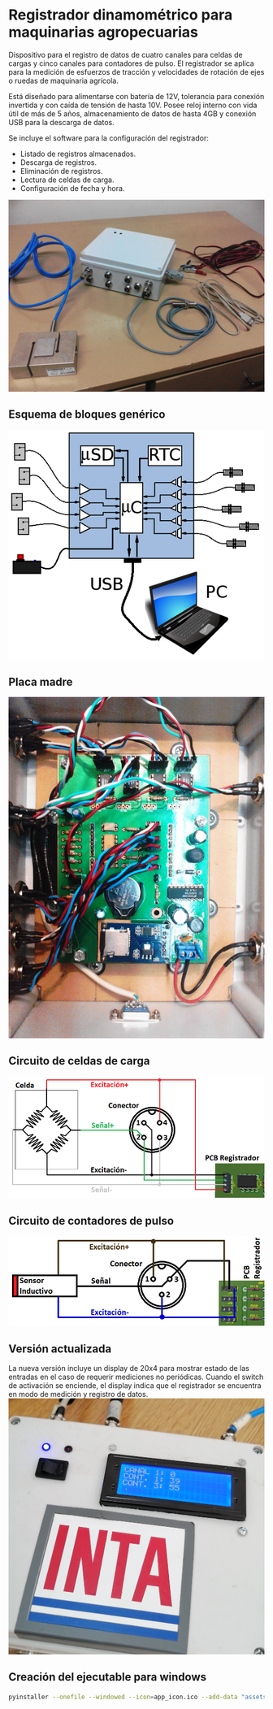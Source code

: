 # Registrador dinamométrico para maquinarias agropecuarias

Dispositivo para el registro de datos de cuatro canales para celdas de cargas y cinco canales para contadores de pulso. El registrador se aplica para la medición de esfuerzos de tracción y velocidades de rotación de ejes o ruedas de maquinaria agrícola.

Está diseñado para alimentarse con batería de 12V, tolerancia para conexión invertida y con caída de tensión de hasta 10V. Posee reloj interno con vida útil de más de 5 años, almacenamiento de datos de hasta 4GB y conexión USB para la descarga de datos.

Se incluye el software para la configuración del registrador:
   - Listado de registros almacenados.  
   - Descarga de registros.  
   - Eliminación de registros.  
   - Lectura de celdas de carga.  
   - Configuración de fecha y hora.  

!["alt"](documentacion/fotos/IMG_20151119_213634.jpg)

## Esquema de bloques genérico
!["alt"](documentacion/manual-assets/Diagrama.png)

## Placa madre
!["alt"](documentacion/fotos/IMG_20151201_174024.jpg)

## Circuito de celdas de carga
!["alt"](documentacion/manual-assets/ConectorCeldas.png)

## Circuito de contadores de pulso
!["alt"](documentacion/manual-assets/ConectorInductivos.png)

## Versión actualizada

La nueva versión incluye un display de 20x4 para mostrar estado de las entradas en el caso de requerir mediciones no periódicas. Cuando el switch de activación se enciende, el display indica que el registrador se encuentra en modo de medición y registro de datos.  
!["alt"](documentacion/fotos/IMG_20230531_140004_sq.jpg)


## Creación del ejecutable para windows

```bash
pyinstaller --onefile --windowed --icon=app_icon.ico --add-data "assets;assets" main.py
```
